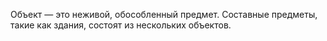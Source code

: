 Объект — это неживой, обособленный предмет. Составные предметы, такие как здания, состоят из нескольких объектов.